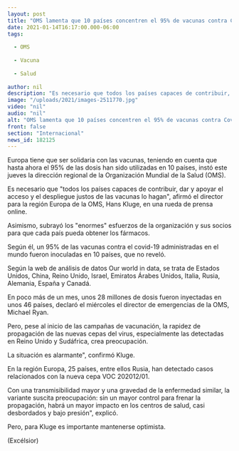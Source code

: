 ```yaml
---
layout: post
title: "OMS lamenta que 10 países concentren el 95% de vacunas contra Covid"
date: 2021-01-14T16:17:00.000-06:00
tags:
  
  - OMS
  
  - Vacuna
  
  - Salud
  
author: nil
description: "Es necesario que todos los países capaces de contribuir, dar y apoyar el acceso y el despliegue justos de las vacunas lo hagan, afirmó el director para la región Europa de la OMS, Hans Kluge, en una rueda de prensa online"
image: "/uploads/2021/images-2511770.jpg"
video: "nil"
audio: "nil"
alt: "OMS lamenta que 10 países concentren el 95% de vacunas contra Covid"
front: false
section: "Internacional"
news_id: 182125
---
```


Europa tiene que ser solidaria con las vacunas, teniendo en cuenta que hasta ahora el 95% de las dosis han sido utilizadas en 10 países, instó este jueves la dirección regional de la Organización Mundial de la Salud (OMS).

Es necesario que "todos los países capaces de contribuir, dar y apoyar el acceso y el despliegue justos de las vacunas lo hagan", afirmó el director para la región Europa de la OMS, Hans Kluge, en una rueda de prensa online.

Asimismo, subrayó los "enormes" esfuerzos de la organización y sus socios para que cada país pueda obtener los fármacos.

Según él, un 95% de las vacunas contra el covid-19 administradas en el mundo fueron inoculadas en 10 países, que no reveló.

Según la web de análisis de datos Our world in data, se trata de Estados Unidos, China, Reino Unido, Israel, Emiratos Árabes Unidos, Italia, Rusia, Alemania, España y Canadá.

En poco más de un mes, unos 28 millones de dosis fueron inyectadas en unos 46 países, declaró el miércoles el director de emergencias de la OMS, Michael Ryan.

Pero, pese al inicio de las campañas de vacunación, la rapidez de propagación de las nuevas cepas del virus, especialmente las detectadas en Reino Unido y Sudáfrica, crea preocupación.

La situación es alarmante", confirmó Kluge.

En la región Europa, 25 países, entre ellos Rusia, han detectado casos relacionados con la nueva cepa VOC 202012/01.

Con una transmisibilidad mayor y una gravedad de la enfermedad similar, la variante suscita preocupación: sin un mayor control para frenar la propagación, habrá un mayor impacto en los centros de salud, casi desbordados y bajo presión", explicó.

Pero, para Kluge es importante mantenerse optimista.

(Excélsior)